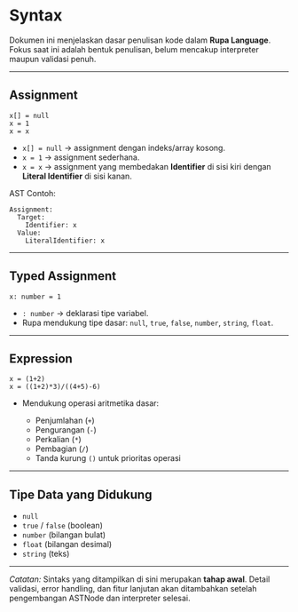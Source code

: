 # Syntax

Dokumen ini menjelaskan dasar penulisan kode dalam **Rupa Language**.
Fokus saat ini adalah bentuk penulisan, belum mencakup interpreter maupun validasi penuh.

---

## Assignment

```rupa
x[] = null
x = 1
x = x
```

- `x[] = null` → assignment dengan indeks/array kosong.
- `x = 1` → assignment sederhana.
- `x = x` → assignment yang membedakan **Identifier** di sisi kiri dengan **Literal Identifier** di sisi kanan.

AST Contoh:

```
Assignment:
  Target:
    Identifier: x
  Value:
    LiteralIdentifier: x
```

---

## Typed Assignment

```rupa
x: number = 1
```

- `: number` → deklarasi tipe variabel.
- Rupa mendukung tipe dasar: `null`, `true`, `false`, `number`, `string`, `float`.

---

## Expression

```rupa
x = (1+2)
x = ((1+2)*3)/((4+5)-6)
```

- Mendukung operasi aritmetika dasar:

  - Penjumlahan (`+`)
  - Pengurangan (`-`)
  - Perkalian (`*`)
  - Pembagian (`/`)
  - Tanda kurung `()` untuk prioritas operasi

---

## Tipe Data yang Didukung

- `null`
- `true` / `false` (boolean)
- `number` (bilangan bulat)
- `float` (bilangan desimal)
- `string` (teks)

---

<i>Catatan:</i>
Sintaks yang ditampilkan di sini merupakan **tahap awal**.
Detail validasi, error handling, dan fitur lanjutan akan ditambahkan setelah pengembangan ASTNode dan interpreter selesai.
